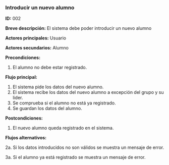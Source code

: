 ### **Introducir un nuevo alumno**

**ID:** 002

**Breve descripción:** El sistema debe poder introducir un nuevo alumno

**Actores principales:** Usuario

**Actores secundarios:** Alumno

**Precondiciones:**

 1. El alumno no debe estar registrado.

**Flujo principal:**

  1. El sistema pide los datos del nuevo alumno.
  2. El sistema recibe los datos del nuevo alumno a excepción del grupo y su lider.
  3. Se comprueba si el alumno no está ya registrado.
  4. Se guardan los datos del alumno.

**Postcondiciones:**

  1. El nuevo alumno queda registrado en el sistema.

**Flujos alternativos:**
 
  2a. Si los datos introducidos no son válidos se muestra un mensaje de error.

  3a. Si el alumno ya está registrado se muestra un mensaje de error.
